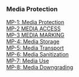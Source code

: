 ### Media Protection 

[MP-1: Media Protection]()<br>
[MP-2 MEDIA ACCESS]()<br>
[MP-3 MEDIA MARKING]()<br>
[MP-4: Media Storage]()<br>
[MP-5: Media Transport]()<br>
[MP-6: Media Sanitization]()<br>
[MP-7: Media Use]()<br>
[MP-8: Media Downgrading]()<br>